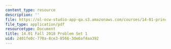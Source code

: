 ```yaml
---
content_type: resource
description: ''
file: https://ol-ocw-studio-app-qa.s3.amazonaws.com/courses/14-01-principles-of-microeconomics-fall-2018/2401fe0c770a8ce385663de6af4aa392_MIT14_01F18_pset1.pdf
file_type: application/pdf
resourcetype: Document
title: 14.01 Fall 2018 Problem Set 1
uid: 2401fe0c-770a-8ce3-8566-3de6af4aa392
---
```


